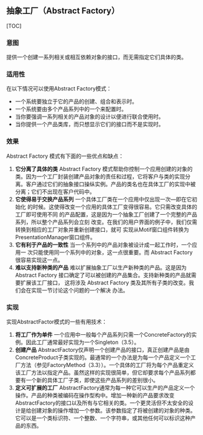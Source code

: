 ## 抽象工厂（Abstract Factory）

[TOC]

### 意图

提供一个创建一系列相关或相互依赖对象的接口，而无需指定它们具体的类。

### 适用性

在以下情况可以使用Abstract Factory模式：

- 一个系统要独立于它的产品的创建、组合和表示时。
- 一个系统要由多个产品系列中的一个来配置时。
- 当你要强调一系列相关的产品对象的设计以便进行联合使用时。
- 当你提供一个产品类库，而只想显示它们的接口而不是实现时。

### 效果

 Abstract Factory 模式有下面的一些优点和缺点：

1. **它分离了具体的类** Abstract Factory 模式帮助你控制一个应用创建的对象的类。因为一个工厂封装创建产品对象的责任和过程，它将客户与类的实现分离。客户通过它们的抽象接口操纵实例。产品的类名也在具体工厂的实现中被分离；它们不出现在客户代码中。
2. **它使得易于交换产品系列** 一个具体工厂类在一个应用中仅出现一次—即在它初始化
   的时候。这使得改变一个应用的具体工厂变得很容易。它只需改变具体的工厂即可使用不同
   的产品配置，这是因为一个抽象工厂创建了一个完整的产品系列，所以整个产品系列会立刻
   改变。在我们的用户界面的例子中，我们仅需转换到相应的工厂对象并重新创建接口，就可
   实现从Motif窗口组件转换为PresentationManager窗口组件。
3. **它有利于产品的一致性** 当一个系列中的产品对象被设计成一起工作时，一个应用一
   次只能使用同一个系列中的对象，这一点很重要。而 Abstract Factory 很容易实现这一点。
4. **难以支持新种类的产品** 难以扩展抽象工厂以生产新种类的产品。这是因为
    Abstract Factory 接口确定了可以被创建的产品集合。支持新种类的产品就需要扩展该工厂接口，
   这将涉及 Abstract Factory 类及其所有子类的改变。我们会在实现一节讨论这个问题的一个解决
   办法。

### 实现

实现AbstractFactor模式的一些有用技术：

1. **将工厂作为单件** 一个应用中一般每个产品系列只需一个ConcreteFactory的实例。因此工厂通常最好实现为一个Singleton（3.5）。
2. **创建产品** AbstractFactory仅声明一个创建产品的接口，真正创建产品是由ConcreteProduct子类实现的。最通常的一个办法是为每一个产品定义一个工厂方法（参见FactoryMethod（3.3））。一个具体的工厂将为每个产品重定义该工厂方法以指定产品。虽然这样的实现很简单，但它却要求每个产品系列都要有一个新的具体工厂子类，即使这些产品系列的差别很小。
3. **定义可扩展的工厂** AbstractFactory通常为每一种它可以生产的产品定义一个操作。产品的种类被编码在操作型构中。增加一种新的产品要求改变AbstractFactory的接口以及所有与它相关的类。一个更灵活但不太安全的设计是给创建对象的操作增加一个参数。该参数指定了将被创建的对象的种类。它可以是一个类标识符、一个整数、一个字符串，或其他任何可以标识这种产品的东西。


